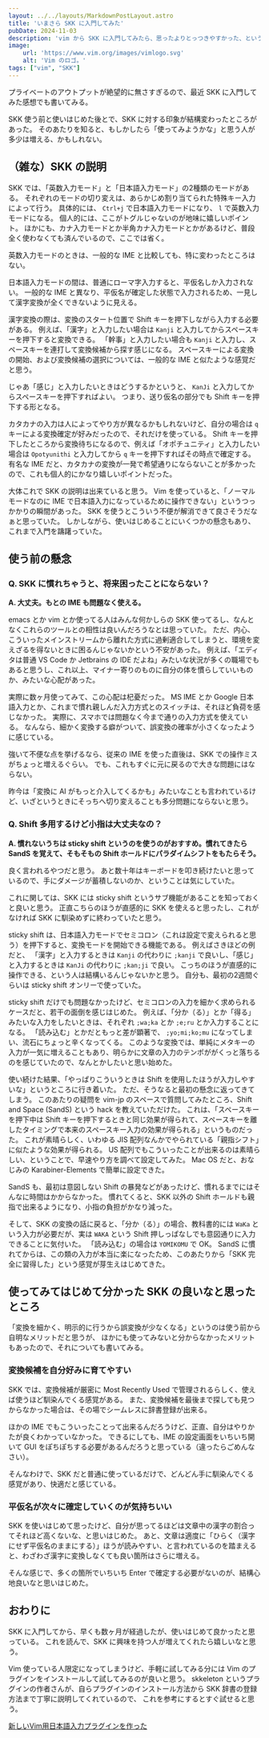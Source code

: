 ```yaml
---
layout: ../../layouts/MarkdownPostLayout.astro
title: 'いまさら SKK に入門してみた'
pubDate: 2024-11-03
description: 'vim から SKK に入門してみたら、思ったよりとっつきやすかった、という話。'
image:
    url: 'https://www.vim.org/images/vimlogo.svg'
    alt: 'Vim のロゴ。'
tags: ["vim", "SKK"]
---
```

プライベートのアウトプットが絶望的に無さすぎるので、最近 SKK に入門してみた感想でも書いてみる。

SKK 使う前と使いはじめた後とで、SKK に対する印象が結構変わったところがあった。
そのあたりを知ると、もしかしたら「使ってみようかな」と思う人が多少は増える、かもしれない。

## （雑な）SKK の説明

SKK では、「英数入力モード」と「日本語入力モード」の2種類のモードがある。
それぞれのモードの切り変えは、あらかじめ割り当てられた特殊キー入力によって行う。
具体的には、 `Ctrl+j` で日本語入力モードになり、 `l` で英数入力モードになる。
個人的には、ここがトグルじゃないのが地味に嬉しいポイント。
ほかにも、カナ入力モードとか半角カナ入力モードとかがあるけど、普段全く使わなくても済んでいるので、ここでは省く。

英数入力モードのときは、一般的な IME と比較しても、特に変わったところはない。

日本語入力モードの間は、普通にローマ字入力すると、平仮名しか入力されない。
一般的な IME と異なり、平仮名が確定した状態で入力されるため、一見して漢字変換が全くできないように見える。

漢字変換の際は、変換のスタート位置で Shift キーを押下しながら入力する必要がある。
例えば、「漢字」と入力したい場合は `Kanji` と入力してからスペースキーを押下すると変換できる。
「幹事」と入力したい場合も `Kanji` と入力し、スペースキーを連打して変換候補から探す感じになる。
スペースキーによる変換の開始、および変換候補の選択については、一般的な IME と似たような感覚だと思う。

じゃあ「感じ」と入力したいときはどうするかというと、 `KanJi` と入力してからスペースキーを押下すればよい。
つまり、送り仮名の部分でも Shift キーを押下する形となる。

カタカナの入力は人によってやり方が異なるかもしれないけど、自分の場合は `q` キーによる変換確定が好みだったので、それだけを使っている。
Shift キーを押下したところから変換待ちになるので、例えば「オポチュニティ」と入力したい場合は `Opotyunithi` と入力してから `q` キーを押下すればその時点で確定する。
有名な IME だと、カタカナの変換が一発で希望通りにならないことが多かったので、これも個人的にかなり嬉しいポイントだった。

大体これで SKK の説明は出来ていると思う。
Vim を使っていると、「ノーマルモードなのに IME で日本語入力になっているために操作できない」というつっかかりの瞬間があった。
SKK を使うとこういう不便が解消できて良さそうだなぁと思っていた。
しかしながら、使いはじめることにいくつかの懸念もあり、これまで入門を躊躇っていた。

## 使う前の懸念

### Q. SKK に慣れちゃうと、将来困ったことにならない？

**A. 大丈夫。もとの IME も問題なく使える。**

emacs とか vim とか使ってる人はみんな何かしらの SKK 使ってるし、なんとなくこれらのツールとの相性は良いんだろうなとは思っていた。
ただ、内心、こういったメインストリームから離れた方式に過剰適合してしまうと、環境を変えざるを得ないときに困るんじゃないかという不安があった。
例えば、「エディタは普通 VS Code か Jetbrains の IDE だよね」みたいな状況が多くの職場でもあると思うし、これ以上、マイナー寄りのものに自分の体を慣らしていいものか、みたいな心配があった。

実際に数ヶ月使ってみて、この心配は杞憂だった。
MS IME とか Google 日本語入力とか、これまで慣れ親しんだ入力方式とのスイッチは、それほど負荷を感じなかった。
実際に、スマホでは問題なく今まで通りの入力方式を使えている。
なんなら、細かく変換する癖がついて、誤変換の確率が小さくなったように感じている。

強いて不便な点を挙げるなら、従来の IME を使った直後は、SKK での操作ミスがちょっと増えるぐらい。
でも、これもすぐに元に戻るので大きな問題にはならない。

昨今は「変換に AI がもっと介入してくるかも」みたいなことも言われているけど、いざというときにそっちへ切り変えることも多分問題にならないと思う。

### Q. Shift 多用するけど小指は大丈夫なの？

**A. 慣れないうちは sticky shift というのを使うのがおすすめ。慣れてきたら SandS を覚えて、そもそもの Shift ホールドにパラダイムシフトをもたらそう。**

良く言われるやつだと思う。
あと数十年はキーボードを叩き続けたいと思っているので、手にダメージが蓄積しないのか、ということは気にしていた。

これに関しては、SKK には sticky shift というサブ機能があることを知っておくと良いと思う。
正直こちらのほうが直感的に SKK を使えると思ったし、これがなければ SKK に馴染めずに終わっていたと思う。

sticky shift は、日本語入力モードでセミコロン（これは設定で変えられると思う）を押下すると、変換モードを開始できる機能である。
例えばさきほどの例だと、 「漢字」と入力するときは `Kanji` の代わりに `;kanji` で良いし、「感じ」と入力するときは `KanJi` の代わりに `;kan;ji` で良い。
こっちのほうが直感的に操作できる、という人は結構いるんじゃないかと思う。
自分も、最初の2週間ぐらいは sticky shift オンリーで使っていた。

sticky shift だけでも問題なかったけど、セミコロンの入力を細かく求められるケースだと、若干の面倒を感じはじめた。
例えば、「分か（る）」とか「得る」みたいな入力をしたいときは、それぞれ `;wa;ka` とか `;e;ru` とか入力することになる。
「読み込む」とかだともっと差が顕著で、 `;yo;mi;ko;mu` になってしまい、流石にちょっと辛くなってくる。
このような変換では、単純にメタキーの入力が一気に増えることもあり、明らかに文章の入力のテンポががくっと落ちるのを感じていたので、なんとかしたいと思い始めた。

使い続けた結果、「やっぱりこういうときは Shift を使用したほうが入力しやすいな」というところに行き着いた。
ただ、そうなると最初の懸念に返ってきてしまう。
このあたりの疑問を vim-jp のスペースで質問してみたところ、Shift and Space (SandS) という hack を教えていただけた。
これは、「スペースキーを押下中は Shift キーを押下するときと同じ効果が得られて、スペースキーを離したタイミングで本来のスペースキー入力の効果が得られる」というものだった。
これが素晴らしく、いわゆる JIS 配列なんかでやられている「親指シフト」に似たような効果が得られる。
US 配列でもこういったことが出来るのは素晴らしい、ということで、早速やり方を調べて設定してみた。
Mac OS だと、おなじみの Karabiner-Elements で簡単に設定できた。

SandS も、最初は意図しない Shift の暴発などがあったけど、慣れるまでにはそんなに時間はかからなかった。
慣れてくると、SKK 以外の Shift ホールドも親指で出来るようになり、小指の負担がかなり減った。

そして、SKK の変換の話に戻ると、「分か（る）」の場合、教科書的には `WaKa` という入力が必要だが、実は `WAKA` という Shift 押しっぱなしでも意図通りに入力できることに気付いた。
「読み込む」の場合は `YOMIKOMU` で OK。
SandS に慣れてからは、この類の入力が本当に楽になったため、このあたりから「SKK 完全に習得した」という感覚が芽生えはじめてきた。

## 使ってみてはじめて分かった SKK の良いなと思ったところ

「変換を細かく、明示的に行うから誤変換が少なくなる」というのは使う前から自明なメリットだと思うが、
ほかにも使ってみないと分からなかったメリットもあったので、それについても書いてみる。

### 変換候補を自分好みに育てやすい

SKK では、変換候補が厳密に Most Recently Used で管理されるらしく、使えば使うほど馴染んでくる感覚がある。
また、変換候補を最後まで探しても見つからなかった場合は、その場でシームレスに辞書登録が出来る。

ほかの IME でもこういったことって出来るんだろうけど、正直、自分はやりかたが良くわかっていなかった。
できるにしても、IME の設定画面をいちいち開いて GUI をぽちぽちする必要があるんだろうと思っている（違ったらごめんなさい）。

そんなわけで、SKK だと普通に使っているだけで、どんどん手に馴染んでくる感覚があり、快適だと感じている。

### 平仮名が次々に確定していくのが気持ちいい

SKK を使いはじめて思ったけど、自分が思ってるほどは文章中の漢字の割合ってそれほど高くないな、と思いはじめた。
あと、文章は適度に「ひらく（漢字にせず平仮名のままにする）」ほうが読みやすい、と言われているのを踏まえると、わざわざ漢字に変換しなくても良い箇所はさらに増える。

そんな感じで、多くの箇所でいちいち Enter で確定する必要がないのが、結構心地良いなと思いはじめた。

## おわりに

SKK に入門してから、早くも数ヶ月が経過したが、使いはじめて良かったと思っている。
これを読んで、SKK に興味を持つ人が増えてくれたら嬉しいなと思う。

Vim 使っている人限定になってしまうけど、手軽に試してみる分には Vim のプラグインをインストールして試してみるのが良いと思う。
skkeleton というプラグインの作者さんが、自らプラグインのインストール方法から SKK 辞書の登録方法まで丁寧に説明してくれているので、
これを参考にするとすぐ試せると思う。

[新しいVim用日本語入力プラグインを作った](https://zenn.dev/kuu/articles/vac2021-skkeleton)
